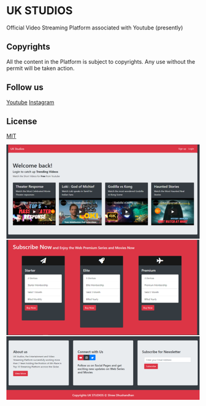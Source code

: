 # UK STUDIOS

Official Video Streaming Platform associated with Youtube (presently)

## Copyrights

All the content in the Platform is subject to copyrights. Any use without the permit will be taken action.

## Follow us
[Youtube](https://www.youtube.com/channel/UCGL6peQPUtGidSWa6XT2Dtw)
[Instagram](https://www.instagram.com/ukstudiosofficial/)

## License
[MIT](https://choosealicense.com/licenses/mit/)

<img src="Images/ukstudiospage1.png">
<img src="Images/ukstudiospage2.png">
<img src="Images/ukstudiospage3.png">